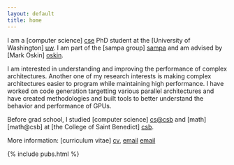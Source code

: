 ```yaml
---
layout: default
title: home
---
```


I am a [computer science] [cse] PhD student at the [University of Washington] [uw].
I am part of the [sampa group] [sampa] and am advised by [Mark Oskin] [oskin].


I am interested in understanding and improving the performance of complex architectures.
Another one of my research interests is making complex architectures easier to program while maintaining high performance.
I have worked on code generation targetting various parallel architectures and have created methodologies and built tools to better understand the behavior and performance of GPUs. 

Before grad school, I studied [computer science] [cs@csb] and [math] [math@csb] at [the College of Saint Benedict] [csb].

[cse]: http://cs.washington.edu/
[uw]: http://washington.edu
[oskin]: http://homes.cs.washington.edu/~oskin
[cs@csb]: http://csbsju.edu/computer-science-department 
[cs@csb]: http://csbsju.edu/mathematics
[csb]: http://www.csbsju.edu
[sampa]: http://sampa.cs.washington.edu

More information: [curriculum vitae] [cv], [email] [email]

[cv]: {{site.baseurl}}/web-cv.html
[email]: mailto:eafurst@cs.washington.edu

{% include pubs.html %}

